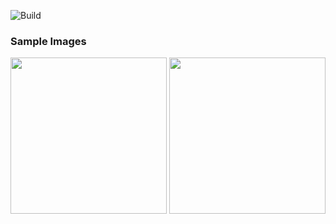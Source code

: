 ![Build](https://github.com/hiteshhv/ToDoPod/workflows/Build/badge.svg)

<h3>Sample Images</h3>

<div float="left">
<img src="https://user-images.githubusercontent.com/46933160/86530328-8a8c8d80-bed5-11ea-8af4-3aa9c17d5d87.png" width=250px>
<img src="https://user-images.githubusercontent.com/46933160/86530356-c32c6700-bed5-11ea-9869-f6d8b3128935.png" width=250px>
</div>
